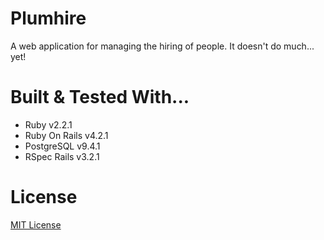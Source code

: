 Plumhire
========

A web application for managing the hiring of people.  It doesn't do much... yet!

Built & Tested With...
======================

- Ruby v2.2.1
- Ruby On Rails v4.2.1
- PostgreSQL v9.4.1
- RSpec Rails v3.2.1

License
=======

[MIT License](http://www.opensource.org/licenses/MIT)
